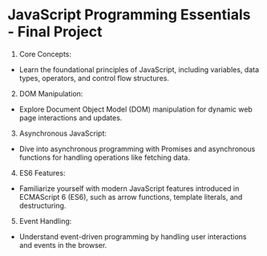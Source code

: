 # JavaScript Programming Essentials - Final Project
1. Core Concepts:
* Learn the foundational principles of JavaScript, including variables, data types, operators, and control flow structures.

2. DOM Manipulation:
* Explore Document Object Model (DOM) manipulation for dynamic web page interactions and updates.

3. Asynchronous JavaScript:
* Dive into asynchronous programming with Promises and asynchronous functions for handling operations like fetching data.

4. ES6 Features:
* Familiarize yourself with modern JavaScript features introduced in ECMAScript 6 (ES6), such as arrow functions, template literals, and destructuring.

5. Event Handling:
* Understand event-driven programming by handling user interactions and events in the browser.

